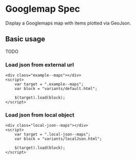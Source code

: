 ﻿# Googlemap Spec

Display a Googlemaps map with items plotted via GeoJson.


## Basic usage
TODO

### Load json from external url
```example
<div class="example--maps"></div>
<script>
	var target = ".example--maps";
	var block = "variants/default.html";

	$(target).load(block);
</script>
```

### Load json from local object

```example
<div class="local-json--maps"></div>
<script>
	var target = ".local-json--maps";
	var block = "variants/localJson.html";

	$(target).load(block);
</script>
```
